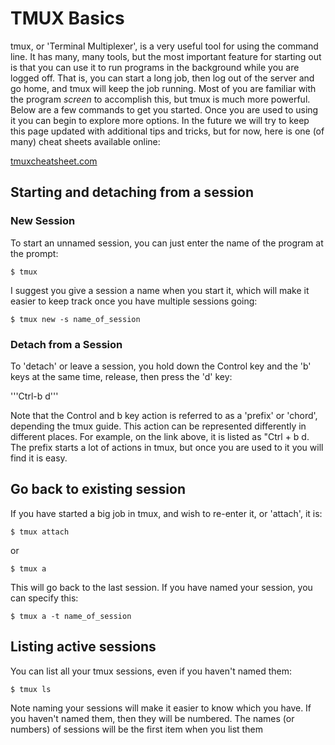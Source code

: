 # TMUX Basics

tmux, or 'Terminal Multiplexer', is a very useful tool for using the command line. It has many, many tools, but the most important feature for starting out is that you can use it to run programs in the background while you are logged off. That is, you can start a long job, then log out of the server and go home, and tmux will keep the job running. Most of you are familiar with the program *screen* to accomplish this, but tmux is much more powerful. Below are a few commands to get you started. Once you are used to using it you can begin to explore more options. In the future we will try to keep this page updated with additional tips and tricks, but for now, here is one (of many) cheat sheets available online:

[tmuxcheatsheet.com](http://tmuxcheatsheet.com/)

## Starting and detaching from a session

### New Session

To start an unnamed session, you can just enter the name of the program at the prompt:

```
$ tmux
```

I suggest you give a session a name when you start it, which will make it easier to keep track once you have multiple sessions going:

```
$ tmux new -s name_of_session
```

### Detach from a Session

To 'detach' or leave a session, you hold down the Control key and the 'b' keys at the same time, release, then press the 'd' key:

'''Ctrl-b  d'''

Note that the Control and b key action is referred to as a 'prefix' or 'chord', depending the tmux guide. This action can be represented differently in different places. For example, on the link above, it is listed as "Ctrl + b  d. The prefix starts a lot of actions in tmux, but once you are used to it you will find it is easy. 

## Go back to existing session

If you have started a big job in tmux, and wish to re-enter it, or 'attach', it is:

```
$ tmux attach
```

or 

```
$ tmux a
```

This will go back to the last session. If you have named your session, you can specify this:

```
$ tmux a -t name_of_session
```

## Listing active sessions

You can list all your tmux sessions, even if you haven't named them:

```
$ tmux ls
```

Note naming your sessions will make it easier to know which you have. If you haven't named them, then they will be numbered. The names (or numbers) of sessions will be the first item when you list them

